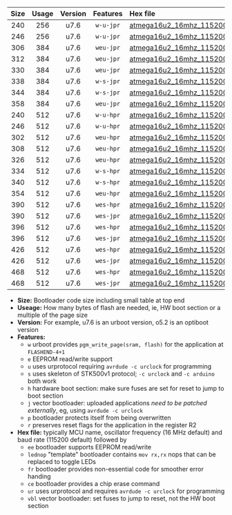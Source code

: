 |Size|Usage|Version|Features|Hex file|
|:-:|:-:|:-:|:-:|:--|
|240|256|u7.6|`w-u-jpr`|[atmega16u2_16mhz_115200bps_ur_vbl.hex](https://raw.githubusercontent.com/stefanrueger/urboot/main//atmega16u2_16mhz_115200bps_ur_vbl.hex)|
|246|256|u7.6|`w-u-jpr`|[atmega16u2_16mhz_115200bps_lednop_ur_vbl.hex](https://raw.githubusercontent.com/stefanrueger/urboot/main//atmega16u2_16mhz_115200bps_lednop_ur_vbl.hex)|
|306|384|u7.6|`weu-jpr`|[atmega16u2_16mhz_115200bps_ee_ur_vbl.hex](https://raw.githubusercontent.com/stefanrueger/urboot/main//atmega16u2_16mhz_115200bps_ee_ur_vbl.hex)|
|312|384|u7.6|`weu-jpr`|[atmega16u2_16mhz_115200bps_ee_lednop_ur_vbl.hex](https://raw.githubusercontent.com/stefanrueger/urboot/main//atmega16u2_16mhz_115200bps_ee_lednop_ur_vbl.hex)|
|330|384|u7.6|`weu-jpr`|[atmega16u2_16mhz_115200bps_ee_lednop_fr_ur_vbl.hex](https://raw.githubusercontent.com/stefanrueger/urboot/main//atmega16u2_16mhz_115200bps_ee_lednop_fr_ur_vbl.hex)|
|338|384|u7.6|`w-s-jpr`|[atmega16u2_16mhz_115200bps_vbl.hex](https://raw.githubusercontent.com/stefanrueger/urboot/main//atmega16u2_16mhz_115200bps_vbl.hex)|
|344|384|u7.6|`w-s-jpr`|[atmega16u2_16mhz_115200bps_lednop_vbl.hex](https://raw.githubusercontent.com/stefanrueger/urboot/main//atmega16u2_16mhz_115200bps_lednop_vbl.hex)|
|358|384|u7.6|`weu-jpr`|[atmega16u2_16mhz_115200bps_ee_lednop_fr_ce_ur_vbl.hex](https://raw.githubusercontent.com/stefanrueger/urboot/main//atmega16u2_16mhz_115200bps_ee_lednop_fr_ce_ur_vbl.hex)|
|240|512|u7.6|`w-u-hpr`|[atmega16u2_16mhz_115200bps_ur.hex](https://raw.githubusercontent.com/stefanrueger/urboot/main//atmega16u2_16mhz_115200bps_ur.hex)|
|246|512|u7.6|`w-u-hpr`|[atmega16u2_16mhz_115200bps_lednop_ur.hex](https://raw.githubusercontent.com/stefanrueger/urboot/main//atmega16u2_16mhz_115200bps_lednop_ur.hex)|
|302|512|u7.6|`weu-hpr`|[atmega16u2_16mhz_115200bps_ee_ur.hex](https://raw.githubusercontent.com/stefanrueger/urboot/main//atmega16u2_16mhz_115200bps_ee_ur.hex)|
|308|512|u7.6|`weu-hpr`|[atmega16u2_16mhz_115200bps_ee_lednop_ur.hex](https://raw.githubusercontent.com/stefanrueger/urboot/main//atmega16u2_16mhz_115200bps_ee_lednop_ur.hex)|
|326|512|u7.6|`weu-hpr`|[atmega16u2_16mhz_115200bps_ee_lednop_fr_ur.hex](https://raw.githubusercontent.com/stefanrueger/urboot/main//atmega16u2_16mhz_115200bps_ee_lednop_fr_ur.hex)|
|334|512|u7.6|`w-s-hpr`|[atmega16u2_16mhz_115200bps.hex](https://raw.githubusercontent.com/stefanrueger/urboot/main//atmega16u2_16mhz_115200bps.hex)|
|340|512|u7.6|`w-s-hpr`|[atmega16u2_16mhz_115200bps_lednop.hex](https://raw.githubusercontent.com/stefanrueger/urboot/main//atmega16u2_16mhz_115200bps_lednop.hex)|
|354|512|u7.6|`weu-hpr`|[atmega16u2_16mhz_115200bps_ee_lednop_fr_ce_ur.hex](https://raw.githubusercontent.com/stefanrueger/urboot/main//atmega16u2_16mhz_115200bps_ee_lednop_fr_ce_ur.hex)|
|390|512|u7.6|`wes-hpr`|[atmega16u2_16mhz_115200bps_ee.hex](https://raw.githubusercontent.com/stefanrueger/urboot/main//atmega16u2_16mhz_115200bps_ee.hex)|
|390|512|u7.6|`wes-jpr`|[atmega16u2_16mhz_115200bps_ee_vbl.hex](https://raw.githubusercontent.com/stefanrueger/urboot/main//atmega16u2_16mhz_115200bps_ee_vbl.hex)|
|396|512|u7.6|`wes-hpr`|[atmega16u2_16mhz_115200bps_ee_lednop.hex](https://raw.githubusercontent.com/stefanrueger/urboot/main//atmega16u2_16mhz_115200bps_ee_lednop.hex)|
|396|512|u7.6|`wes-jpr`|[atmega16u2_16mhz_115200bps_ee_lednop_vbl.hex](https://raw.githubusercontent.com/stefanrueger/urboot/main//atmega16u2_16mhz_115200bps_ee_lednop_vbl.hex)|
|426|512|u7.6|`wes-hpr`|[atmega16u2_16mhz_115200bps_ee_lednop_fr.hex](https://raw.githubusercontent.com/stefanrueger/urboot/main//atmega16u2_16mhz_115200bps_ee_lednop_fr.hex)|
|426|512|u7.6|`wes-jpr`|[atmega16u2_16mhz_115200bps_ee_lednop_fr_vbl.hex](https://raw.githubusercontent.com/stefanrueger/urboot/main//atmega16u2_16mhz_115200bps_ee_lednop_fr_vbl.hex)|
|468|512|u7.6|`wes-hpr`|[atmega16u2_16mhz_115200bps_ee_lednop_fr_ce.hex](https://raw.githubusercontent.com/stefanrueger/urboot/main//atmega16u2_16mhz_115200bps_ee_lednop_fr_ce.hex)|
|468|512|u7.6|`wes-jpr`|[atmega16u2_16mhz_115200bps_ee_lednop_fr_ce_vbl.hex](https://raw.githubusercontent.com/stefanrueger/urboot/main//atmega16u2_16mhz_115200bps_ee_lednop_fr_ce_vbl.hex)|

- **Size:** Bootloader code size including small table at top end
- **Useage:** How many bytes of flash are needed, ie, HW boot section or a multiple of the page size
- **Version:** For example, u7.6 is an urboot version, o5.2 is an optiboot version
- **Features:**
  + `w` urboot provides `pgm_write_page(sram, flash)` for the application at `FLASHEND-4+1`
  + `e` EEPROM read/write support
  + `u` uses urprotocol requiring `avrdude -c urclock` for programming
  + `s` uses skeleton of STK500v1 protocol; `-c urclock` and `-c arduino` both work
  + `h` hardware boot section: make sure fuses are set for reset to jump to boot section
  + `j` vector bootloader: uploaded applications *need to be patched externally*, eg, using `avrdude -c urclock`
  + `p` bootloader protects itself from being overwritten
  + `r` preserves reset flags for the application in the register R2
- **Hex file:** typically MCU name, oscillator frequency (16 MHz default) and baud rate (115200 default) followed by
  + `ee` bootloader supports EEPROM read/write
  + `lednop` "template" bootloader contains `mov rx,rx` nops that can be replaced to toggle LEDs
  + `fr` bootloader provides non-essential code for smoother error handing
  + `ce` bootloader provides a chip erase command
  + `ur` uses urprotocol and requires `avrdude -c urclock` for programming
  + `vbl` vector bootloader: set fuses to jump to reset, not the HW boot section
